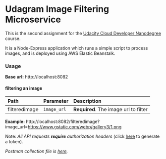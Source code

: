 # Udagram Image Filtering Microservice

This is the second assignment for the [Udacity Cloud Developer Nanodegree](https://www.udacity.com/course/cloud-developer-nanodegree--nd9990) course.

It is a Node-Express application which runs a simple script to process images, and is deployed using AWS Elastic Beanstalk.

### Usage
**Base url:** http://localhost:8082
#### filtering an image
| Path | Parameter | Description |
| :--- | :--- | :--- |
| filteredimage | `image_url` | **Required**. The image url to filter |

**Example:** http://localhost:8082/filteredimage?image_url=https://www.gstatic.com/webp/gallery3/1.png

Note: _All API requests __require__ authorization headers_ (click [here](http://localhost:8082/token) to generate a token).

*Postman collection file is [here](https://github.com/omerfarukakdag/udagram-image-filter/blob/master/cloud-cdnd-c2-final.postman_collection.json).*
